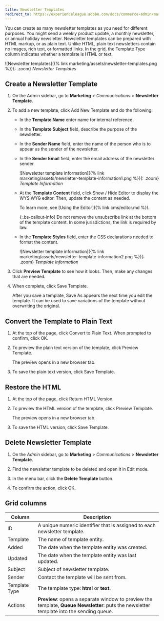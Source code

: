 ```yaml
---
title: Newsletter Templates
redirect_to: https://experienceleague.adobe.com/docs/commerce-admin/marketing/communications/newsletters/newsletter-template.html
---
```


You can create as many newsletter templates as you need for different purposes. You might send a weekly product update, a monthly newsletter, or annual holiday newsletter. Newsletter templates can be prepared with HTML markup, or as plain text. Unlike HTML, plain text newsletters contain no images, rich text, or formatted links. In the grid, the Template Type column indicates whether a template is HTML or text.

![Newsletter templates]({% link marketing/assets/newsletter-templates.png %}){: .zoom}
_Newsletter Templates_

## Create a Newsletter Template

1. On the Admin sidebar, go to **Marketing** > _Communications_ > **Newsletter Template**.

1. To add a new template, click <span class="btn">Add New Template</span> and do the following:

    - In the **Template Name** enter name for internal reference.

    - In the **Template Subject** field, describe the purpose of the newsletter.

    - In the **Sender Name** field, enter the name of the person who is to appear as the sender of the newsletter.

    - In the **Sender Email** field, enter the email address of the newsletter sender.

        ![Newsletter template information]({% link marketing/assets/newsletter-template-information1.png %}){: .zoom}
        _Template Information_

    - At the **Template Content** field, click <span class="btn">Show / Hide Editor</span> to display the WYSIWYG editor. Then, update the content as needed.

      To learn more, see [Using the Editor]({% link cms/editor.md %}).

        {:.bs-callout-info}
        Do not remove the unsubscribe link at the bottom of the template content. In some jurisdictions, the link is required by law.

    - In the **Template Styles** field, enter the CSS declarations needed to format the content.

        ![Newsletter template information]({% link marketing/assets/newsletter-template-information2.png %}){: .zoom}
        _Template Information_

1. Click **Preview Template** to see how it looks. Then, make any changes that are needed.

1. When complete, click <span class="btn">Save Template</span>.

    After you save a template, <span class="btn">Save As</span> appears the next time you edit the template. It can be used to save variations of the template without overwriting the original.

## Convert the Template to Plain Text

1. At the top of the page, click <span class="btn">Convert to Plain Text</span>. When prompted to confirm, click <span class="btn">OK</span>.

1. To preview the plain text version of the template, click <span class="btn">Preview Template</span>.

   The preview opens in a new browser tab.

1. To save the plain text version, click <span class="btn">Save Template</span>.

## Restore the HTML

1. At the top of the page, click <span class="btn">Return HTML Version</span>.  

1. To preview the HTML version of the template, click <span class="btn">Preview Template</span>.

    The preview opens in a new browser tab.

1. To save the HTML version, click <span class="btn">Save Template</span>.

## Delete Newsletter Template

1. On the _Admin_ sidebar, go to **Marketing** > _Communications_ > **Newsletter Template**.

1. Find the newsletter template to be deleted and open it in Edit mode.

1. In the menu bar, click the **Delete Template** button.

1. To confirm the action, click <span class="btn">OK</span>.

## Grid columns

|Column|Description|
|--- |--- |
|ID|A unique numeric identifier that is assigned to each newsletter template.|
|Template|The name of template entity.|
|Added|The date when the template entity was created.|
|Updated|The date when the template entity was last updated.|
|Subject|Subject of newsletter template.|
|Sender|Contact the template will be sent from.|
|Template Type|The template type: **html** or **text**.|
|Actions|**Preview**: opens a separate window to preview the template, **Queue Newsletter**: puts the newsletter template into the sending queue.|
